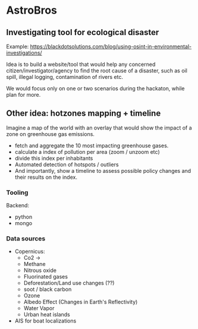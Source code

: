 # AstroBros


## Investigating tool for ecological disaster  

Example: https://blackdotsolutions.com/blog/using-osint-in-environmental-investigations/

Idea is to build a website/tool that would help any concerned citizen/investigator/agency to find the root cause of a 
disaster, such as oil spill, illegal logging, contamination of rivers etc.

We would focus only on one or two scenarios during the hackaton, while plan for more.



## Other idea: hotzones mapping + timeline

Imagine a map of the world with an overlay that would show the impact of a zone on greenhouse gas emissions.
- fetch and aggregate the 10 most impacting greenhouse gases.
- calculate a index of pollution per area (zoom / unzoom etc)
- divide this index per inhabitants
- Automated detection of hotspots / outliers
- And importantly, show a timeline to assess possible policy changes and their results on the index.



### Tooling
Backend:
- python
- mongo

### Data sources

- Copernicus:
  - Co2 -> 
  - Methane
  - Nitrous oxide
  - Fluorinated gases
  - Deforestation/Land use changes (??)
  - soot / black carbon
  - Ozone 
  - Albedo Effect (Changes in Earth's Reflectivity)
  - Water Vapor
  - Urban heat islands
- AIS for boat localizations
